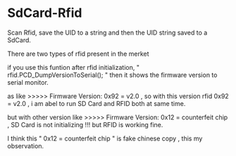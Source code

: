 # SdCard-Rfid

Scan Rfid, save the UID to a string and then the UID string saved to a SdCard.

There are two types of rfid present in the merket

if you use this funtion after rfid initialization, "   rfid.PCD_DumpVersionToSerial();  "  then it shows the firmware version to serial monitor.

as like >>>>> Firmware Version: 0x92 = v2.0 , so with this version rfid 0x92 = v2.0 , i am abel to run SD Card and RFID both at same time.

but with other version like >>>>> Firmware Version: 0x12 = counterfeit chip , SD Card is not initializing !!! but RFID is working fine.

I think this " 0x12 = counterfeit chip " is fake chinese copy , this my observation.


